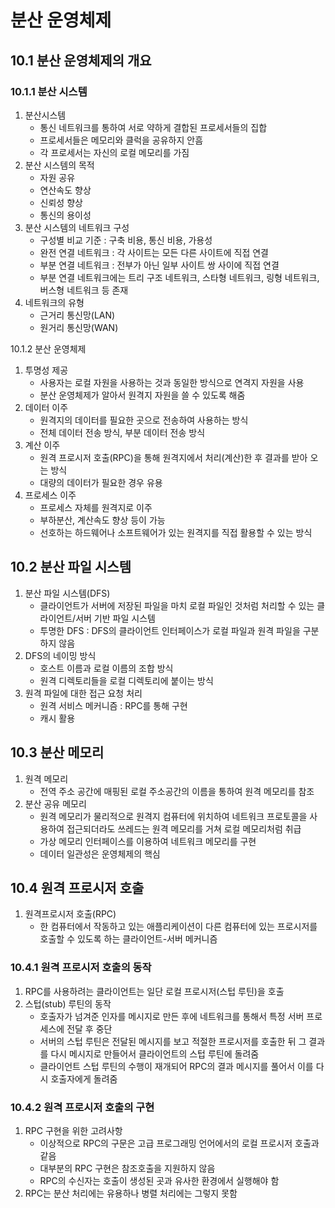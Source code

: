 # 분산 운영체제

## 10.1 분산 운영체제의 개요
### 10.1.1 분산 시스템
1. 분산시스템
   - 통신 네트워크를 통하여 서로 약하게 결합된 프로세서들의 집합
   - 프로세서들은 메모리와 클럭을 공유하지 안흠
   - 각 프로세서는 자신의 로컬 메모리를 가짐
2. 분산 시스템의 목적
   - 자원 공유
   - 연산속도 향상
   - 신뢰성 향상
   - 통신의 용이성
3. 분산 시스템의 네트워크 구성
   - 구성별 비교 기준 : 구축 비용, 통신 비용, 가용성
   - 완전 연결 네트워크 : 각 사이트는 모든 다른 사이트에 직접 연결
   - 부분 연결 네트워크 : 전부가 아닌 일부 사이트 쌍 사이에 직접 연결
   - 부분 연결 네트워크에는 트리 구조 네트워크, 스타형 네트워크, 링형 네트워크, 버스형 네트워크 등 존재
4. 네트워크의 유형
   - 근거리 통신망(LAN)
   - 원거리 통신망(WAN)

10.1.2 분산 운영체제
1. 투명성 제공
     - 사용자는 로컬 자원을 사용하는 것과 동일한 방식으로 연격지 자원을 사용
     - 분산 운영체제가 알아서 원격지 자원을 쓸 수 있도록 해줌
2. 데이터 이주
     - 원격지의 데이터를 필요한 곳으로 전송하여 사용하는 방식
     - 전체 데이터 전송 방식, 부분 데이터 전송 방식
3. 계산 이주
     - 원격 프로시저 호출(RPC)을 통해 원격지에서 처리(계산)한 후 결과를 받아 오는 방식
     - 대량의 데이터가 필요한 경우 유용
4. 프로세스 이주
     - 프로세스 자체를 원격지로 이주
     - 부하분산, 계산속도 향상 등이 가능
     - 선호하는 하드웨어나 소프트웨어가 있는 원격지를 직접 활용할 수 있는 방식

## 10.2 분산 파일 시스템
1. 분산 파일 시스템(DFS)
      - 클라이언트가 서버에 저장된 파일을 마치 로컬 파일인 것처럼 처리할 수 있는 클라이언트/서버 기반 파일 시스템
      - 투명한 DFS : DFS의 클라이언트 인터페이스가 로컬 파일과 원격 파일을 구분하지 않음
2. DFS의 네이밍 방식
     - 호스트 이름과 로컬 이름의 조합 방식
     - 원격 디렉토리들을 로컬 디렉토리에 붙이는 방식
3. 원격 파일에 대한 접근 요청 처리
     - 원격 서비스 메커니즘 : RPC를 통해 구현
     - 캐시 활용

## 10.3 분산 메모리
1. 원격 메모리
   - 전역 주소 공간에 매핑된 로컬 주소공간의 이름을 통하여 원격 메모리를 참조
2. 분산 공유 메모리
   - 원격 메모리가 물리적으로 원격지 컴퓨터에 위치하여 네트워크 프로토콜을 사용하여 접근되더라도 쓰레드는 원격 메모리를 거쳐 로컬 메모리처럼 취급
   - 가상 메모리 인터페이스를 이용하여 네트워크 메모리를 구현
   - 데이터 일관성은 운영체제의 핵심
  
## 10.4 원격 프로시저 호출
1. 원격프로시저 호출(RPC)
   - 한 컴퓨터에서 작동하고 있는 애플리케이션이 다른 컴퓨터에 있는 프로시저를 호출할 수 있도록 하는 클라이언트-서버 메커니즘
  
### 10.4.1 원격 프로시저 호출의 동작
1. RPC를 사용하려는 클라이언트는 일단 로컬 프로시저(스텁 루틴)을 호출
2. 스텁(stub) 루틴의 동작
   - 호출자가 넘겨준 인자를 메시지로 만든 후에 네트워크를 통해서 특정 서버 프로세스에 전달 후 중단
   - 서버의 스텁 루틴은 전달된 메시지를 보고 적절한 프로시저를 호출한 뒤 그 결과를 다시 메시지로 만들어서 클라이언트의 스텁 루틴에 돌려줌
   - 클라이언트 스텁 루틴의 수행이 재개되어 RPC의 결과 메시지를 풀어서 이를 다시 호출자에게 돌려줌


### 10.4.2 원격 프로시저 호출의 구현
1. RPC 구현을 위한 고려사항
   - 이상적으로 RPC의 구문은 고급 프로그래밍 언어에서의 로컬 프로시저 호출과 같음
   - 대부분의 RPC 구현은 참조호출을 지원하지 않음
   - RPC의 수신자는 호출이 생성된 곳과 유사한 환경에서 실행해야 함
2. RPC는 분산 처리에는 유용하나 병렬 처리에는 그렇지 못함
